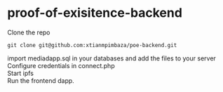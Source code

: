 # proof-of-exisitence-backend
Clone the repo
```
git clone git@github.com:xtianmpimbaza/poe-backend.git
```
import mediadapp.sql in your databases and
add the files to your server<br>
Configure credentials in connect.php <br>
Start ipfs<br>
Run the frontend dapp.